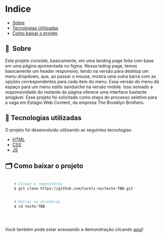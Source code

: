 

# Indice

- [Sobre](#-sobre)
- [Tecnologias Utilizadas](#-tecnologias-utilizadas)
- [Como baixar o projeto](#-como-baixar-o-projeto)

## 🔖&nbsp; Sobre

Este projeto consiste, basicamente, em uma landing page feita com base em uma página apresentada no figma. Nessa lading page, temos basicamente um header responsivo, tendo na versão
para desktop um menu dropdown, que, ao passar o mouse, mostra uma outra barra com as opções correspondentes para cada item do menu. Essa versão do menu dá espaço para um menu estilo
sanduíche na versão mobile. Isso somado a responsividade do restante da página oferece uma interface bastante amigável. Esse projeto foi solicitado como etapa do processo seletivo
para a vaga em Estágio Web Content, da empresa The Brooklyn Brothers.

## 🚀 Tecnologias utilizadas

O projeto foi desenvolvido utilizando as seguintes tecnologias:

- [HTML](https://developer.mozilla.org/pt-BR/docs/Web/HTML) 
- [CSS](https://developer.mozilla.org/en-US/docs/Web/CSS) 
- [JS](https://developer.mozilla.org/pt-BR/docs/Web/JavaScript)

## 🗂 Como baixar o projeto

```bash

    # Clonar o repositório
    $ git clone https://github.com/Caroli-ne/teste-TBB.git


    # Entrar no diretório
    $ cd teste-TBB

    
    
```

Você também pode estar acessando a demonstração clicando <a href="https://caroli-ne.github.io/teste-TBB/">aqui</a>!
